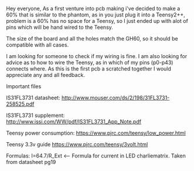 Hey everyone,
As a first venture into pcb making i've decided to make a 60% that is similar to the phantom, as in you just plug it into a Teensy2++, problem is a 60% has no space for a Teensy, so I just ended up with alot of pins which will be hand wired to the Teensy.

The size of the board and all the holes match the GH60, so it should be compatible with all cases. 

I am looking for someone to check if my wiring is fine. I am also looking for advice as to how to wire the Teensy, as in which of my pins (p0-p43) connects where. As this is the first pcb a scratched together I would appreciate any and all feedback.

Important files

IS31FL3731 datasheet: http://www.mouser.com/ds/2/198/31FL3731-258525.pdf

IS31FL3731 supplement: http://www.issi.com/WW/pdf/IS31FL3731_App_Note.pdf

Teensy power consumption: https://www.pjrc.com/teensy/low_power.html

Teensy 3.3v guide https://www.pjrc.com/teensy/3volt.html

Formulas:
I=64.7/R_Ext <-- Formula for current in LED charliematrix. Taken from datasheet pg19
